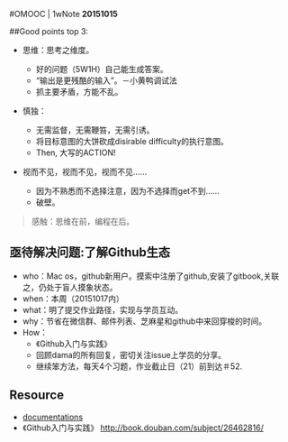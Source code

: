 #OMOOC | 1wNote
**20151015**

##Good points top 3:

- 思维：思考之维度。
  - 好的问题（5W1H）自己能生成答案。
  - “输出是更残酷的输入”。－小黄鸭调试法
  - 抓主要矛盾，方能不乱。


- 慎独：
   - 无需监督，无需鞭笞，无需引诱。
   - 将目标意图的大饼砍成disirable difficulty的执行意图。
   - Then, 大写的ACTION!
 
  
- 视而不见，视而不见，视而不见……
   - 因为不熟悉而不选择注意，因为不选择而get不到……
   - 破壁。

> 感触：思维在前，编程在后。

## 亟待解决问题:了解Github生态

- who：Mac os，github新用户。摸索中注册了github,安装了gitbook,关联之，仍处于盲人摸象状态。
- when：本周（20151017内）
- what：明了提交作业路径，实现与学员互动。
- why：节省在微信群、邮件列表、芝麻星和github中来回穿梭的时间。
- How：
   - 《Github入门与实践》
   - 回顾dama的所有回复，密切关注issue上学员的分享。
   - 继续笨方法，每天4个习题，作业截止日（21）前到达＃52.

## Resource

- [documentations](file:///Users/cher/Downloads/documentation.pdf)
- 《Github入门与实践》 http://book.douban.com/subject/26462816/

